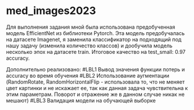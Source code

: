 # med_images2023

Для выполнения задания мной была использована предобученная модель EfficientNet из библиотеки Pytorch. Эта модель предобучалась на датасете Imagenet, я заменила классификатор на подходящий под нашу задачу (изменила количество классов) и дообучила модель несколько эпох на датасете train. Итоговое качество на test_small: 0.97 accuracy.

Дополнительно реализовано:
#LBL1 Вывод значения функции потерь и accuracy во время обучения
#LBL2 Использование аугментации (RandomRotate, RandomHorizontalFlip - использовала то, что не меняет цвет картинки и не искажает ее, так как данная задача чувствительна к этим параметрам. Поворот и отражение же в данном случае никак не мешают)
#LBL3 Валидация модели на обучающей выборке
